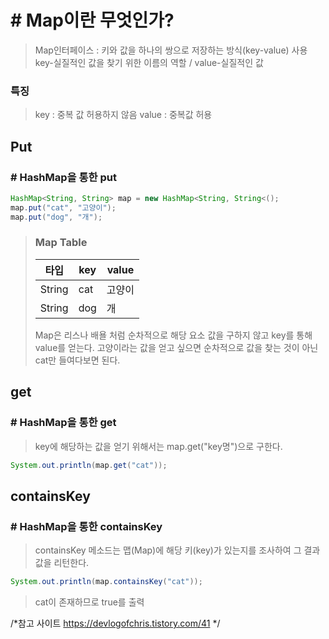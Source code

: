 # # Map이란 무엇인가?
> Map인터페이스 : 키와 값을 하나의 쌍으로 저장하는 방식(key-value) 사용
> key-실질적인 값을 찾기 위한 이름의 역할 / value-실질적인 값

### 특징
> key : 중복 값 허용하지 않음
> value : 중복값 허용


## Put
### # HashMap을 통한  put 
```java
HashMap<String, String> map = new HashMap<String, String<();
map.put("cat", "고양이");
map.put("dog", "개");
```
> ### Map Table
> |타입|key|value|
> |-----|----|----|
> |String|cat|고양이|
> |String|dog|개|
>
> Map은 리스나 배욜 처럼 순차적으로 해당 요소 값을 구하지 않고 key를 통해 value를 얻는다.
> 고양이라는 값을 얻고 싶으면 순차적으로 값을 찾는 것이 아닌 cat만 들여다보면 된다.


## get
### # HashMap을 통한 get
> key에 해당하는 값을 얻기 위해서는  map.get("key명")으로 구한다.

```java
System.out.println(map.get("cat"));

```

## containsKey
### # HashMap을 통한 containsKey
> containsKey 메소드는 맵(Map)에 해당 키(key)가 있는지를 조사하여 그 결과값을 리턴한다.

```java
System.out.println(map.containsKey("cat"));

```
> cat이 존재하므로  true를 출력

/*참고 사이트 https://devlogofchris.tistory.com/41 */
